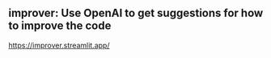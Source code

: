 ## improver: Use OpenAI to get suggestions for how to improve the code

https://improver.streamlit.app/


